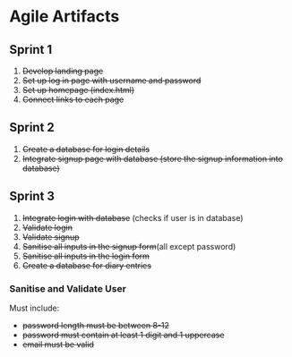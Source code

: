 # Agile Artifacts

## Sprint 1

1. ~~Develop landing page~~
2. ~~Set up log in page with username and password~~
3. ~~Set up homepage (index.html)~~
4. ~~Connect links to each page~~

## Sprint 2

1. ~~Create a database for login details~~
2. ~~Integrate signup page with database (store the signup information into database)~~

## Sprint 3

1. ~~Integrate login with database~~ (checks if user is in database)
2. ~~Validate login~~
3. ~~Validate signup~~
4. ~~Sanitise all inputs in the signup form~~(all except password)
5. ~~Sanitise all inputs in the login form~~
6. ~~Create a database for diary entries~~

### Sanitise and Validate User

Must include:

- ~~password length must be between 8-12~~
- ~~password must contain at least 1 digit and 1 uppercase~~
- ~~email must be valid~~
